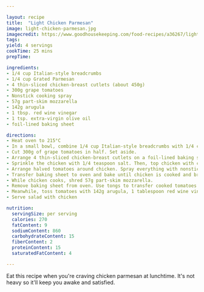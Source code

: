 ```yaml
---

layout: recipe
title:  "Light Chicken Parmesan"
image: light-chicken-parmesan.jpg
imagecredit: https://www.goodhousekeeping.com/food-recipes/a36267/light-chicken-parmesan/
tags: 
yield: 4 servings
cookTime: 25 mins
prepTime: 

ingredients: 
- 1/4 cup Italian-style breadcrumbs
- 1/4 cup Grated Parmesan
- 4 thin-sliced chicken-breast cutlets (about 450g)
- 300g grape tomatoes
- Nonstick cooking spray
- 57g part-skim mozzarella
- 142g arugula
- 1 tbsp. red wine vinegar
- 1 tsp. extra-virgin olive oil
- foil-lined baking sheet

directions: 
- Heat oven to 215°C
- In a small bowl, combine 1/4 cup Italian-style breadcrumbs with 1/4 cup grated Parmesan.
- Cut 300g of grape tomatoes in half. Set aside.
- Arrange 4 thin-sliced chicken-breast cutlets on a foil-lined baking sheet.
- Sprinkle the chicken with 1/4 teaspoon salt. Then, top chicken with crumb mixture and press to adhere.
- Arrange halved tomatoes around chicken. Spray everything with nonstick cooking spray.
- Transfer baking sheet to oven and bake until chicken is cooked and breadcrumbs are golden about 15 minutes.
- While chicken cooks, shred 57g part-skim mozzarella.
- Remove baking sheet from oven. Use tongs to transfer cooked tomatoes to a medium mixing bowl. Sprinkle chicken with shredded mozzarella and return to the oven. Bake until cheese melts, about 5 minutes.
- Meanwhile, toss tomatoes with 142g arugula, 1 tablespoon red wine vinegar, 1 teaspoon extra-virgin olive oil, and 1/4 teaspoon salt.
- Serve salad with chicken

nutrition: 
  servingSize: per serving
  calories: 270
  fatContent: 9
  sodiumContent: 860
  carbohydrateContent: 15
  fiberContent: 2
  proteinContent: 15
  saturatedFatContent: 4

--- 
```


Eat this recipe when you're craving chicken parmesan at lunchtime. It's not heavy so it'll keep you awake and satisfied.
